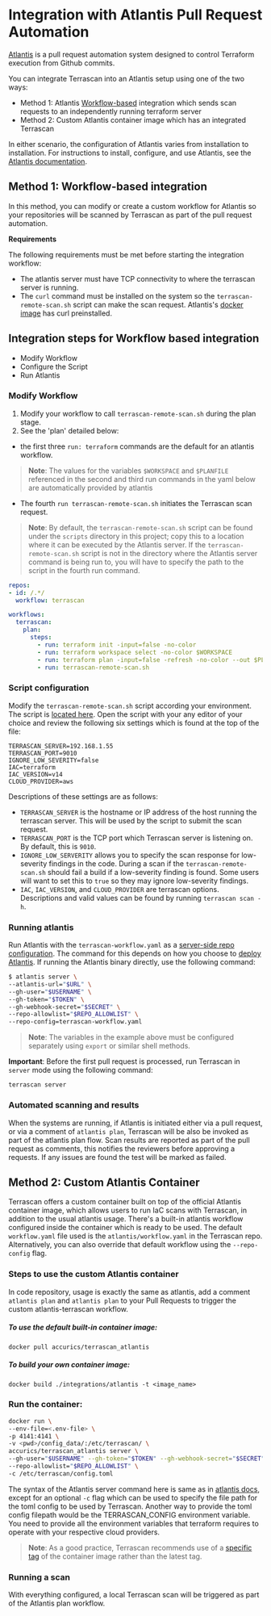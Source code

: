 # Integration with Atlantis Pull Request Automation

[Atlantis](https://www.runatlantis.io/) is a pull request automation system designed to control Terraform execution from Github commits.

You can integrate Terrascan into an Atlantis setup using one of the two ways:

* Method 1: Atlantis [Workflow-based](https://www.runatlantis.io/docs/custom-workflows.html) integration which sends scan requests to an independently running terraform server
* Method 2: Custom Atlantis container image which has an integrated Terrascan

In either scenario, the configuration of Atlantis varies from installation to installation. For instructions to install, configure, and use Atlantis, see the [Atlantis documentation](https://www.runatlantis.io/docs/).

## Method 1: Workflow-based integration
In this method, you can modify or create a custom workflow for Atlantis so your repositories will be scanned by Terrascan as part of the pull request automation.

**Requirements**

The following requirements must be met before starting the integration workflow:

* The atlantis server must have TCP connectivity to where the terrascan server is running.
* The `curl` command must be installed on the system so the `terrascan-remote-scan.sh` script can make the scan request. Atlantis's [docker image](https://hub.docker.com/r/runatlantis/atlantis/) has curl preinstalled.

## Integration steps for Workflow based integration

- Modify Workflow
- Configure the Script
- Run Atlantis

### Modify Workflow

1. Modify your workflow to call `terrascan-remote-scan.sh` during the plan stage.
2. See the 'plan' detailed below:
  - the first three `run: terraform` commands are the default for an atlantis workflow.
  >**Note**: The values for the variables `$WORKSPACE` and `$PLANFILE` referenced in the second and third run commands in the yaml below are automatically provided by atlantis
  - The fourth `run terrascan-remote-scan.sh` initiates the Terrascan scan request.

>**Note**: By default, the `terrascan-remote-scan.sh` script can be found under the `scripts` directory in this project; copy this to a location where it can be executed by the Atlantis server.
If the `terrascan-remote-scan.sh` script is not in the directory where the Atlantis server command is being run to, you will have to specify the path to the script in the fourth run command.

```yaml
repos:
- id: /.*/
  workflow: terrascan

workflows:
  terrascan:
    plan:
      steps:
        - run: terraform init -input=false -no-color
        - run: terraform workspace select -no-color $WORKSPACE
        - run: terraform plan -input=false -refresh -no-color --out $PLANFILE
        - run: terrascan-remote-scan.sh
```
### Script configuration

Modify the `terrascan-remote-scan.sh` script according your environment. The script is [located here](https://github.com/accurics/terrascan/tree/master/scripts). Open the script with your any editor of your choice and review the following six settings which is found at the top of the file:

```
TERRASCAN_SERVER=192.168.1.55
TERRASCAN_PORT=9010
IGNORE_LOW_SEVERITY=false
IAC=terraform
IAC_VERSION=v14
CLOUD_PROVIDER=aws
```
Descriptions of these settings are as follows:
* `TERRASCAN_SERVER` is the hostname or IP address of the host running the terrascan server. This will be used by the script to submit the scan request.
* `TERRASCAN_PORT` is the TCP port which Terrascan server is listening on. By default, this is `9010`.
* `IGNORE_LOW_SERVERITY` allows you to specify the scan response for low-severity findings in the code. During a scan if the `terrascan-remote-scan.sh` should fail a build if a low-severity finding is found. Some users will want to set this to `true` so they may ignore low-severity findings.
* `IAC`, `IAC_VERSION`, and `CLOUD_PROVIDER` are terrascan options. Descriptions and valid values can be found by running `terrascan scan -h`.

### Running atlantis
Run Atlantis with the `terrascan-workflow.yaml` as a [server-side repo configuration](https://www.runatlantis.io/docs/server-side-repo-config.html). The command for this depends on how you choose to [deploy Atlantis](https://www.runatlantis.io/docs/deployment.html#deployment-2).
If running the Atlantis binary directly, use the following command:

```bash
$ atlantis server \
--atlantis-url="$URL" \
--gh-user="$USERNAME" \
--gh-token="$TOKEN" \
--gh-webhook-secret="$SECRET" \
--repo-allowlist="$REPO_ALLOWLIST" \
--repo-config=terrascan-workflow.yaml
```
> **Note**: The variables in the example above must be configured separately using `export` or similar shell methods.

[comment]: <> (Instructions/link to configure would be useful here)

**Important**: Before the first pull request is processed, run Terrascan in `server` mode using the following command:

```
terrascan server
```
### Automated scanning and results

When the systems are running, if Atlantis is initiated either via a pull request, or via a comment of `atlantis plan`, Terrascan will be also be invoked as part of the atlantis plan flow. Scan results are reported as part of the pull request as comments, this notifies the reviewers before approving a requests.  If any issues are found the test will be marked as failed.

## Method 2: Custom Atlantis Container

Terrascan offers a custom container built on top of the official Atlantis container image, which allows users to run IaC scans with Terrascan, in addition to the usual atlantis usage. There's a built-in atlantis workflow configured inside the
container which is ready to be used.
The default `workflow.yaml` file used is the `atlantis/workflow.yaml` in the Terrascan repo.
Alternatively, you can also override that default workflow using the `--repo-config` flag.

### Steps to use the custom Atlantis container

In code repository, usage is exactly the same as atlantis, add a comment `atlantis plan` and `atlantis plan` to your Pull Requests to trigger the custom atlantis-terrascan workflow.

##### To use the default built-in container image:

```
docker pull accurics/terrascan_atlantis
```

##### To build your own container image:
```
docker build ./integrations/atlantis -t <image_name>
```

### Run the container:

```bash
docker run \
--env-file=<.env-file> \
-p 4141:4141 \
-v <pwd>/config_data/:/etc/terrascan/ \
accurics/terrascan_atlantis server \
--gh-user="$USERNAME" --gh-token="$TOKEN" --gh-webhook-secret="$SECRET" \
--repo-allowlist="$REPO_ALLOWLIST" \
-c /etc/terrascan/config.toml
```

The syntax of the Atlantis server command here is same as in [atlantis docs](https://www.runatlantis.io/docs/), except for an optional `-c` flag which can be used to specify the file path for the toml config to be used by Terrascan. Another way to provide the toml config filepath would be the TERRASCAN_CONFIG environment variable. You need to provide all the environment variables that terraform requires to operate with your respective cloud providers.

> **Note**: As a good practice, Terrascan recommends use of a [specific tag](https://hub.docker.com/r/accurics/terrascan_atlantis/tags) of the container image rather than the latest tag.

[comment]: <> (Moved the workflow yaml note to above where its mentioned)

### Running a scan

With everything configured, a local Terrascan scan will be triggered as part of the Atlantis plan workflow.
